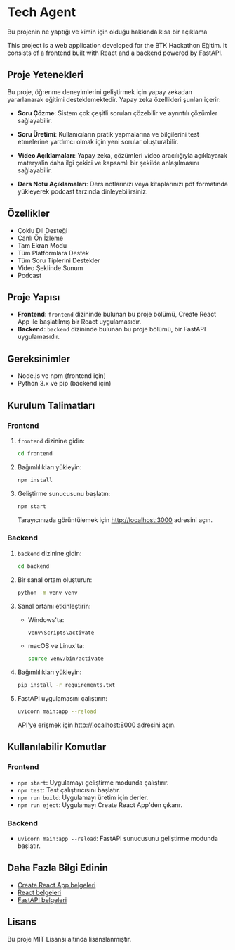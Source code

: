 # Tech Agent

Bu projenin ne yaptığı ve kimin için olduğu hakkında kısa bir açıklama


This project is a web application developed for the BTK Hackathon Eğitim. It consists of a frontend built with React and a backend powered by FastAPI.

## Proje Yetenekleri

Bu proje, öğrenme deneyimlerini geliştirmek için yapay zekadan yararlanarak eğitimi desteklemektedir. Yapay zeka özellikleri şunları içerir:

-  **Soru Çözme**: Sistem çok çeşitli soruları çözebilir ve ayrıntılı çözümler sağlayabilir.
-  **Soru Üretimi**: Kullanıcıların pratik yapmalarına ve bilgilerini test etmelerine yardımcı olmak için yeni sorular oluşturabilir.

- **Video Açıklamaları**: Yapay zeka, çözümleri video aracılığıyla açıklayarak materyalin daha ilgi çekici ve kapsamlı bir şekilde anlaşılmasını sağlayabilir.

- **Ders Notu Açıklamaları**: Ders notlarınızı veya kitaplarınızı pdf formatında yükleyerek podcast tarzında dinleyebilirsiniz.

  
## Özellikler

- Çoklu Dil Desteği
- Canlı Ön İzleme
- Tam Ekran Modu
- Tüm Platformlara Destek
- Tüm Soru Tiplerini Destekler
- Video Şeklinde Sunum
- Podcast


## Proje Yapısı
- **Frontend**: `frontend` dizininde bulunan bu proje bölümü, Create React App ile başlatılmış bir React uygulamasıdır.
- **Backend**: `backend` dizininde bulunan bu proje bölümü, bir FastAPI uygulamasıdır.

## Gereksinimler

- Node.js ve npm (frontend için)
- Python 3.x ve pip (backend için)

## Kurulum Talimatları

### Frontend

1. `frontend` dizinine gidin:
   ```bash
   cd frontend
   ```

2. Bağımlılıkları yükleyin:
   ```bash
   npm install
   ```

3. Geliştirme sunucusunu başlatın:
   ```bash
   npm start
   ```

   Tarayıcınızda görüntülemek için [http://localhost:3000](http://localhost:3000) adresini açın.

### Backend

1. `backend` dizinine gidin:
   ```bash
   cd backend
   ```

2. Bir sanal ortam oluşturun:
   ```bash
   python -m venv venv
   ```

3. Sanal ortamı etkinleştirin:

   - Windows'ta:
     ```bash
     venv\Scripts\activate
     ```

   - macOS ve Linux'ta:
     ```bash
     source venv/bin/activate
     ```

4. Bağımlılıkları yükleyin:
   ```bash
   pip install -r requirements.txt
   ```

5. FastAPI uygulamasını çalıştırın:
   ```bash
   uvicorn main:app --reload
   ```

   API'ye erişmek için [http://localhost:8000](http://localhost:8000) adresini açın.

## Kullanılabilir Komutlar

### Frontend

- `npm start`: Uygulamayı geliştirme modunda çalıştırır.
- `npm test`: Test çalıştırıcısını başlatır.
- `npm run build`: Uygulamayı üretim için derler.
- `npm run eject`: Uygulamayı Create React App'den çıkarır.

### Backend

- `uvicorn main:app --reload`: FastAPI sunucusunu geliştirme modunda başlatır.

## Daha Fazla Bilgi Edinin

- [Create React App belgeleri](https://facebook.github.io/create-react-app/docs/getting-started)
- [React belgeleri](https://reactjs.org/)
- [FastAPI belgeleri](https://fastapi.tiangolo.com/)

## Lisans

Bu proje MIT Lisansı altında lisanslanmıştır.
